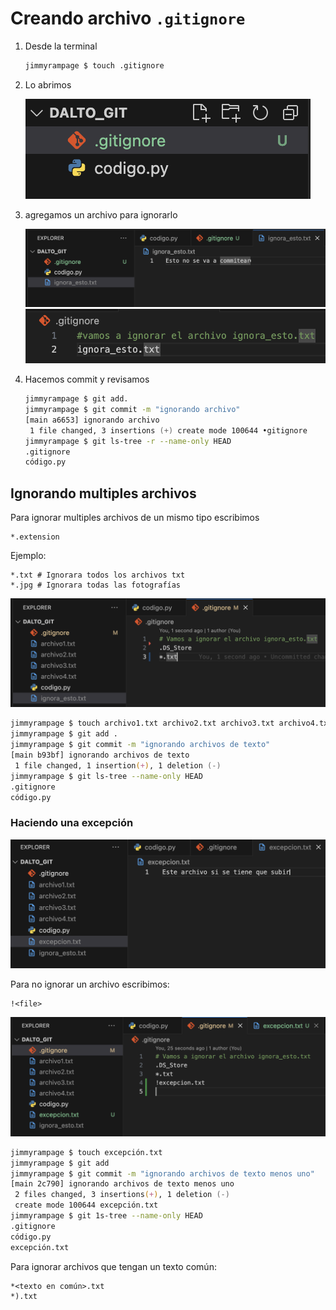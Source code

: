 # Creando archivo `.gitignore`

1. Desde la terminal

    ```zsh
    jimmyrampage $ touch .gitignore
    ```

2. Lo abrimos

    ![alt text](img/10.2.2.png)

3. agregamos un archivo para ignorarlo

    ![alt text](img/10.2.3.png)
    ![alt text](img/10.2.4.png)

4. Hacemos commit y revisamos

    ```zsh
    jimmyrampage $ git add.
    jimmyrampage $ git commit -m "ignorando archivo"
    [main a6653] ignorando archivo
     1 file changed, 3 insertions (+) create mode 100644 •gitignore
    jimmyrampage $ git ls-tree -r --name-only HEAD
    .gitignore
    código.py
    ```

## Ignorando multiples archivos

Para ignorar multiples archivos de un mismo tipo escribimos

```plaintext
*.extension
```

Ejemplo:

```plaintext
*.txt # Ignorara todos los archivos txt
*.jpg # Ignorara todas las fotografías
```

![alt text](img/10.2.6.png)

```zsh
jimmyrampage $ touch archivo1.txt archivo2.txt archivo3.txt archivo4.txt
jimmyrampage $ git add .
jimmyrampage $ git commit -m "ignorando archivos de texto"
[main b93bf] ignorando archivos de texto
 1 file changed, 1 insertion(+), 1 deletion (-)
jimmyrampage $ git ls-tree --name-only HEAD
.gitignore
código.py
```

### Haciendo una excepción

![alt text](img/10.2.8.png)

Para no ignorar un archivo escribimos:

```plaintext
!<file>
```

![alt text](img/10.2.9.png)

```zsh
jimmyrampage $ touch excepción.txt
jimmyrampage $ git add
jimmyrampage $ git commit -m "ignorando archivos de texto menos uno"
[main 2c790] ignorando archivos de texto menos uno
 2 files changed, 3 insertions(+), 1 deletion (-)
 create mode 100644 excepción.txt
jimmyrampage $ git 1s-tree --name-only HEAD
.gitignore
código.py
excepción.txt
```

Para ignorar archivos que tengan un texto común:

```plaintext
*<texto en común>.txt
*).txt
```

